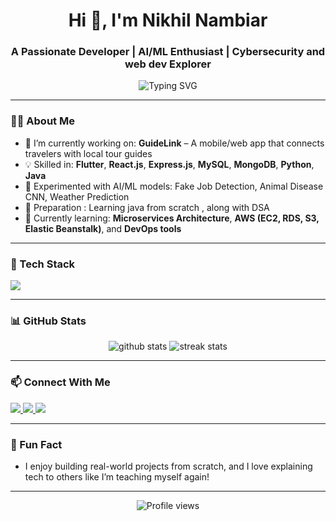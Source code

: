 <h1 align="center">Hi 👋, I'm Nikhil Nambiar</h1>
<h3 align="center">A Passionate Developer | AI/ML Enthusiast | Cybersecurity and web dev Explorer</h3>

<p align="center">
  <img src="https://readme-typing-svg.herokuapp.com?font=Fira+Code&pause=1000&color=F76900&center=true&vCenter=true&lines=Welcome+to+my+GitHub!;Explore+my+projects+and+skills." alt="Typing SVG" />
</p>


---

### 👨‍💻 About Me

- 🌱 I’m currently working on: **GuideLink** – A mobile/web app that connects travelers with local tour guides  
- 💡 Skilled in: **Flutter**, **React.js**, **Express.js**, **MySQL**, **MongoDB**, **Python**, **Java**  
- 🤖 Experimented with AI/ML models: Fake Job Detection, Animal Disease CNN, Weather Prediction  
- 🔐 Preparation : Learning java from scratch , along with DSA   
- 🧠 Currently learning: **Microservices Architecture**, **AWS (EC2, RDS, S3, Elastic Beanstalk)**, and **DevOps tools**

---

### 🧰 Tech Stack

<p align="left">
  <img src="https://skillicons.dev/icons?i=flutter,react,nodejs,express,html,css,js,java,python,mysql,mongodb,git,github,vscode,aws" />
</p>

---

### 📊 GitHub Stats

<p align="center">
  <img src="https://github-readme-stats.vercel.app/api?username=NikhilNambiar-0109&show_icons=true&theme=radical" alt="github stats" />
  <img src="https://github-readme-streak-stats.herokuapp.com/?user=NikhilNambiar-0109&theme=radical" alt="streak stats" />
</p>

---

### 📫 Connect With Me

<p align="left">
  <a href="https://linkedin.com/in/nikhil-nambiar-0109" target="_blank">
    <img src="https://img.shields.io/badge/LinkedIn-blue?style=for-the-badge&logo=linkedin&logoColor=white" />
  </a>
  <a href="mailto:nikhilnambiar0109@gmail.com" target="_blank">
    <img src="https://img.shields.io/badge/Gmail-D14836?style=for-the-badge&logo=gmail&logoColor=white" />
  </a>
  <a href="https://github.com/NikhilNambiar-0109" target="_blank">
    <img src="https://img.shields.io/badge/GitHub-100000?style=for-the-badge&logo=github&logoColor=white" />
  </a>
</p>

---

### 🧠 Fun Fact

- I enjoy building real-world projects from scratch, and I love explaining tech to others like I’m teaching myself again!

---

<!-- Visitor badge -->
<p align="center">
  <img src="https://komarev.com/ghpvc/?username=NikhilNambiar-0109&label=Profile+Views&color=brightgreen&style=flat" alt="Profile views" />
</p>
